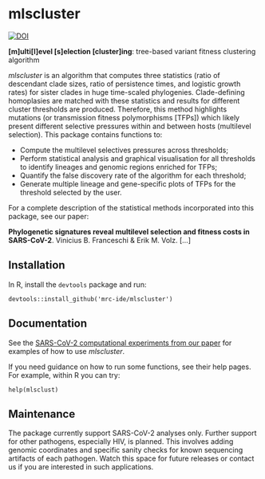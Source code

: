 # mlscluster

[![DOI](https://zenodo.org/badge/518473195.svg)](https://zenodo.org/doi/10.5281/zenodo.10520061)

**[m]ulti[l]evel [s]election [cluster]ing**: tree-based variant fitness clustering algorithm

*mlscluster* is an algorithm that computes three statistics (ratio of descendant 
clade sizes, ratio of persistence times, and logistic growth rates) for sister clades 
in huge time-scaled phylogenies. Clade-defining homoplasies are matched with these 
statistics and results for different cluster thresholds are produced. 
Therefore, this method highlights mutations (or transmission fitness polymorphisms [TFPs]) 
which likely present different selective pressures within and between hosts (multilevel selection). 
This package contains functions to:

 * Compute the multilevel selectives pressures across thresholds;
 * Perform statistical analysis and graphical visualisation for all thresholds to identify lineages 
and genomic regions enriched for TFPs;
 * Quantify the false discovery rate of the algorithm for each threshold;
 * Generate multiple lineage and gene-specific plots of TFPs for the threshold selected by the user.

For a complete description of the statistical methods incorporated into this
package, see our paper:

**Phylogenetic signatures reveal multilevel selection and fitness costs in SARS-CoV-2**. 
Vinicius B. Franceschi & Erik M. Volz. 
[...]

## Installation

In R, install the `devtools` package and run:

```
devtools::install_github('mrc-ide/mlscluster')
```

## Documentation

See the [SARS-CoV-2 computational experiments from our paper](https://github.com/vinibfranc/mlscluster-experiments) for examples of how to use *mlscluster*.

If you need guidance on how to run some functions, see their help pages. For example, within R you can try: 

```
help(mlsclust)
```

## Maintenance

The package currently support SARS-CoV-2 analyses only. Further support for other pathogens, especially HIV, is planned. This involves adding genomic coordinates and specific sanity checks for known sequencing artifacts of each pathogen. Watch this space for future releases or contact us if you are interested in such applications.